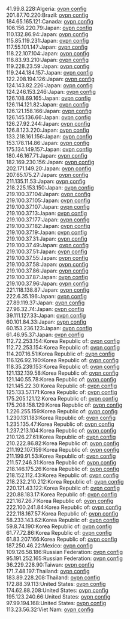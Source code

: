 41.99.8.228:Algeria: [ovpn config](vpn/41_99_8_228.ovpn)  
201.87.70.220:Brazil: [ovpn config](vpn/201_87_70_220.ovpn)  
184.65.165.121:Canada: [ovpn config](vpn/184_65_165_121.ovpn)  
106.156.220.79:Japan: [ovpn config](vpn/106_156_220_79.ovpn)  
110.132.86.94:Japan: [ovpn config](vpn/110_132_86_94.ovpn)  
115.85.119.231:Japan: [ovpn config](vpn/115_85_119_231.ovpn)  
117.55.101.147:Japan: [ovpn config](vpn/117_55_101_147.ovpn)  
118.22.107.104:Japan: [ovpn config](vpn/118_22_107_104.ovpn)  
118.83.93.210:Japan: [ovpn config](vpn/118_83_93_210.ovpn)  
119.228.23.59:Japan: [ovpn config](vpn/119_228_23_59.ovpn)  
119.244.184.157:Japan: [ovpn config](vpn/119_244_184_157.ovpn)  
122.208.194.126:Japan: [ovpn config](vpn/122_208_194_126.ovpn)  
124.143.82.226:Japan: [ovpn config](vpn/124_143_82_226.ovpn)  
124.246.153.246:Japan: [ovpn config](vpn/124_246_153_246.ovpn)  
126.108.69.165:Japan: [ovpn config](vpn/126_108_69_165.ovpn)  
126.114.121.82:Japan: [ovpn config](vpn/126_114_121_82.ovpn)  
126.121.158.166:Japan: [ovpn config](vpn/126_121_158_166.ovpn)  
126.145.136.66:Japan: [ovpn config](vpn/126_145_136_66.ovpn)  
126.27.92.244:Japan: [ovpn config](vpn/126_27_92_244.ovpn)  
126.8.123.220:Japan: [ovpn config](vpn/126_8_123_220.ovpn)  
133.218.161.156:Japan: [ovpn config](vpn/133_218_161_156.ovpn)  
153.178.114.86:Japan: [ovpn config](vpn/153_178_114_86.ovpn)  
175.134.149.157:Japan: [ovpn config](vpn/175_134_149_157.ovpn)  
180.46.167.71:Japan: [ovpn config](vpn/180_46_167_71.ovpn)  
182.169.230.156:Japan: [ovpn config](vpn/182_169_230_156.ovpn)  
202.171.149.20:Japan: [ovpn config](vpn/202_171_149_20.ovpn)  
207.65.175.27:Japan: [ovpn config](vpn/207_65_175_27.ovpn)  
211.135.11.53:Japan: [ovpn config](vpn/211_135_11_53.ovpn)  
218.225.153.150:Japan: [ovpn config](vpn/218_225_153_150.ovpn)  
219.100.37.104:Japan: [ovpn config](vpn/219_100_37_104.ovpn)  
219.100.37.105:Japan: [ovpn config](vpn/219_100_37_105.ovpn)  
219.100.37.107:Japan: [ovpn config](vpn/219_100_37_107.ovpn)  
219.100.37.13:Japan: [ovpn config](vpn/219_100_37_13.ovpn)  
219.100.37.177:Japan: [ovpn config](vpn/219_100_37_177.ovpn)  
219.100.37.182:Japan: [ovpn config](vpn/219_100_37_182.ovpn)  
219.100.37.19:Japan: [ovpn config](vpn/219_100_37_19.ovpn)  
219.100.37.31:Japan: [ovpn config](vpn/219_100_37_31.ovpn)  
219.100.37.49:Japan: [ovpn config](vpn/219_100_37_49.ovpn)  
219.100.37.51:Japan: [ovpn config](vpn/219_100_37_51.ovpn)  
219.100.37.55:Japan: [ovpn config](vpn/219_100_37_55.ovpn)  
219.100.37.58:Japan: [ovpn config](vpn/219_100_37_58.ovpn)  
219.100.37.86:Japan: [ovpn config](vpn/219_100_37_86.ovpn)  
219.100.37.87:Japan: [ovpn config](vpn/219_100_37_87.ovpn)  
219.100.37.96:Japan: [ovpn config](vpn/219_100_37_96.ovpn)  
221.118.138.87:Japan: [ovpn config](vpn/221_118_138_87.ovpn)  
222.6.35.196:Japan: [ovpn config](vpn/222_6_35_196.ovpn)  
27.89.119.37:Japan: [ovpn config](vpn/27_89_119_37.ovpn)  
27.96.32.74:Japan: [ovpn config](vpn/27_96_32_74.ovpn)  
39.111.127.33:Japan: [ovpn config](vpn/39_111_127_33.ovpn)  
60.101.84.33:Japan: [ovpn config](vpn/60_101_84_33.ovpn)  
60.153.236.123:Japan: [ovpn config](vpn/60_153_236_123.ovpn)  
61.46.95.37:Japan: [ovpn config](vpn/61_46_95_37.ovpn)  
112.72.253.154:Korea Republic of: [ovpn config](vpn/112_72_253_154.ovpn)  
112.72.253.154:Korea Republic of: [ovpn config](vpn/112_72_253_154.ovpn)  
114.207.16.51:Korea Republic of: [ovpn config](vpn/114_207_16_51.ovpn)  
116.126.92.190:Korea Republic of: [ovpn config](vpn/116_126_92_190.ovpn)  
118.35.239.153:Korea Republic of: [ovpn config](vpn/118_35_239_153.ovpn)  
121.132.139.58:Korea Republic of: [ovpn config](vpn/121_132_139_58.ovpn)  
121.140.55.78:Korea Republic of: [ovpn config](vpn/121_140_55_78.ovpn)  
121.145.22.30:Korea Republic of: [ovpn config](vpn/121_145_22_30.ovpn)  
125.133.57.171:Korea Republic of: [ovpn config](vpn/125_133_57_171.ovpn)  
175.205.121.12:Korea Republic of: [ovpn config](vpn/175_205_121_12.ovpn)  
175.208.158.129:Korea Republic of: [ovpn config](vpn/175_208_158_129.ovpn)  
1.226.255.159:Korea Republic of: [ovpn config](vpn/1_226_255_159.ovpn)  
1.230.131.183:Korea Republic of: [ovpn config](vpn/1_230_131_183.ovpn)  
1.235.135.47:Korea Republic of: [ovpn config](vpn/1_235_135_47.ovpn)  
1.237.213.104:Korea Republic of: [ovpn config](vpn/1_237_213_104.ovpn)  
210.126.27.61:Korea Republic of: [ovpn config](vpn/210_126_27_61.ovpn)  
210.222.86.82:Korea Republic of: [ovpn config](vpn/210_222_86_82.ovpn)  
211.192.107.159:Korea Republic of: [ovpn config](vpn/211_192_107_159.ovpn)  
211.199.91.53:Korea Republic of: [ovpn config](vpn/211_199_91_53.ovpn)  
211.57.246.31:Korea Republic of: [ovpn config](vpn/211_57_246_31.ovpn)  
218.146.175.26:Korea Republic of: [ovpn config](vpn/218_146_175_26.ovpn)  
218.152.112.43:Korea Republic of: [ovpn config](vpn/218_152_112_43.ovpn)  
218.232.210.212:Korea Republic of: [ovpn config](vpn/218_232_210_212.ovpn)  
220.121.43.122:Korea Republic of: [ovpn config](vpn/220_121_43_122.ovpn)  
220.88.183.17:Korea Republic of: [ovpn config](vpn/220_88_183_17.ovpn)  
221.167.26.7:Korea Republic of: [ovpn config](vpn/221_167_26_7.ovpn)  
222.100.241.84:Korea Republic of: [ovpn config](vpn/222_100_241_84.ovpn)  
222.118.167.57:Korea Republic of: [ovpn config](vpn/222_118_167_57.ovpn)  
58.233.143.62:Korea Republic of: [ovpn config](vpn/58_233_143_62.ovpn)  
59.8.74.190:Korea Republic of: [ovpn config](vpn/59_8_74_190.ovpn)  
61.77.72.86:Korea Republic of: [ovpn config](vpn/61_77_72_86.ovpn)  
61.83.207.166:Korea Republic of: [ovpn config](vpn/61_83_207_166.ovpn)  
187.250.46.22:Mexico: [ovpn config](vpn/187_250_46_22.ovpn)  
109.126.58.186:Russian Federation: [ovpn config](vpn/109_126_58_186.ovpn)  
95.191.252.165:Russian Federation: [ovpn config](vpn/95_191_252_165.ovpn)  
36.229.228.90:Taiwan: [ovpn config](vpn/36_229_228_90.ovpn)  
171.7.48.197:Thailand: [ovpn config](vpn/171_7_48_197.ovpn)  
183.89.228.208:Thailand: [ovpn config](vpn/183_89_228_208.ovpn)  
172.88.39.113:United States: [ovpn config](vpn/172_88_39_113.ovpn)  
174.62.88.208:United States: [ovpn config](vpn/174_62_88_208.ovpn)  
195.123.240.66:United States: [ovpn config](vpn/195_123_240_66.ovpn)  
97.99.194.168:United States: [ovpn config](vpn/97_99_194_168.ovpn)  
113.23.56.32:Viet Nam: [ovpn config](vpn/113_23_56_32.ovpn)  
